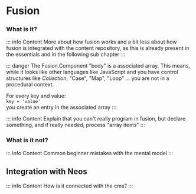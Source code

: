 # Fusion


### What is it?
::: info Content
More about how fusion works and a bit less about how fusion is integrated with the content repository, as this is already present in the essentials and in the following sub chapter
:::

::: danger The Fusion.Component "body" is a associated array.
This means, while it looks like other languages like JavaScript and you have control structures like _Collection_, "Case", "Map", "Loop" … you are not in a procedural context.

For every key and value:  
`key = 'value'`  
you create an entry in the associated array
:::

::: info Content
Explain that you can't really program in fusion, but declare something, and if really needed, process "array items"
:::

### What is it not?
::: info Content
Common beginner mistakes with the mental model
:::

## Integration with Neos
::: info Content
How is it connected with the cms?
:::
